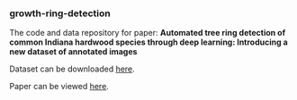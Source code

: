 ### growth-ring-detection

The code and data repository for paper: __Automated tree ring detection of common Indiana hardwood species through deep learning: Introducing a new dataset of annotated images__

Dataset can be downloaded [here](https://github.com/wufanyou/growth-ring-detection/raw/main/data.zip).

Paper can be viewed [here](https://doi.org/10.1016/j.inpa.2023.10.002).

###
